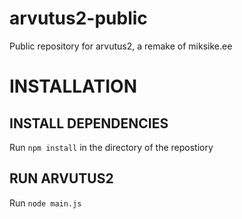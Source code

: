# arvutus2-public
Public repository for arvutus2, a remake of miksike.ee

# INSTALLATION
## INSTALL DEPENDENCIES
Run ```npm install``` in the directory of the repostiory
## RUN ARVUTUS2
Run ```node main.js```
